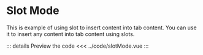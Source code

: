 <script setup>
import slotMode from "../code/slotMode.vue"
</script>

# Slot Mode

This is example of using slot to insert content into tab content. You can use it to insert any content into tab content using slots.

<slotMode />

::: details Preview the code
<<< ../code/slotMode.vue
:::
